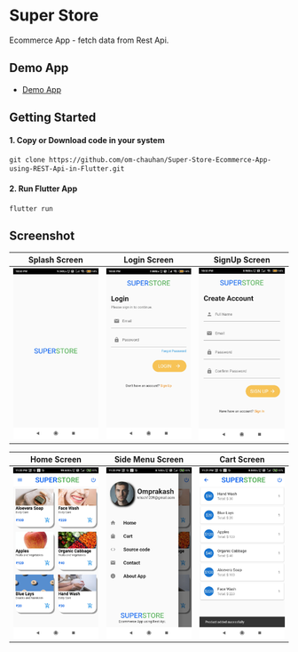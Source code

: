 # Super Store

Ecommerce App - fetch data from Rest Api.

## Demo App

- [Demo App](https://flutter.dev/docs/get-started/codelab)

## Getting Started

#### 1. Copy or Download code in your system 

```
git clone https://github.com/om-chauhan/Super-Store-Ecommerce-App-using-REST-Api-in-Flutter.git 
```

#### 2. Run Flutter App

```
flutter run
```

## Screenshot

Splash Screen | Login Screen  |  SignUp Screen
------------ | -------------  | ---------------
![Splash Screen](/screenshot/splash-screen.jpg) | ![Login Screen](/screenshot/login-screen.jpg) | ![Signup Screen](/screenshot/signup-screen.jpg)

Home Screen | Side Menu Screen  |  Cart Screen
------------ | -------------  | ---------------
![Home Screen](/screenshot/home-screen.jpg) | ![Side Menu Screen](/screenshot/side-menu-screen.jpg) | ![Cart Screen](/screenshot/cart-screen.jpg)


